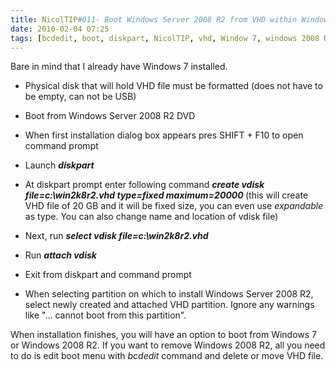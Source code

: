 ```yaml
---
title: NicolTIP#011- Boot Windows Server 2008 R2 from VHD within Windows 7
date: 2010-02-04 07:25
tags: [bcdedit, boot, diskpart, NicolTIP, vhd, Window 7, windows 2008 R2]
---
```

<p>Bare in mind that I already have Windows 7 installed.</p>  <ul>   <li>     <p>Physical disk that will hold VHD file must be formatted (does not have to be empty, can not be USB) </p>   </li>    <li>     <p>Boot from Windows Server 2008 R2 DVD </p>   </li>    <li>     <p>When first installation dialog box appears pres SHIFT + F10 to open command prompt </p>   </li>    <li>     <p>Launch <strong><em>diskpart</em></strong></p>   </li>    <li>     <p>At diskpart prompt enter following command <strong><em>create vdisk file=c:\win2k8r2.vhd type=fixed maximum=20000 </em></strong>(this will create VHD file of 20 GB and it will be fixed size, you can even use <em>expandable </em>as type. You can also change name and location of vdisk file) </p>   </li>    <li>     <p>Next, run <strong><em>select vdisk file=c:\</em></strong><strong><em>win2k8r2</em></strong><strong><em>.vhd</em></strong></p>   </li>    <li>     <p>Run <strong><em>attach vdisk</em></strong></p>   </li>    <li>     <p>Exit from diskpart and command prompt </p>   </li>    <li>     <p>When selecting partition on which to install Windows Server 2008 R2, select newly created and attached VHD partition. Ignore any warnings like &quot;… cannot boot from this partition&quot;. </p>   </li> </ul>  <p>When installation finishes, you will have an option to boot from Windows 7 or Windows 2008 R2. If you want to remove Windows 2008 R2, all you need to do is edit boot menu with <em>bcdedit </em>command and delete or move VHD file.</p>

